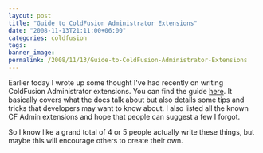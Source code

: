 ```yaml
---
layout: post
title: "Guide to ColdFusion Administrator Extensions"
date: "2008-11-13T21:11:00+06:00"
categories: coldfusion 
tags: 
banner_image: 
permalink: /2008/11/13/Guide-to-ColdFusion-Administrator-Extensions
---
```


Earlier today I wrote up some thought I've had recently on writing ColdFusion Administrator extensions. You can find the guide <a href="https://static.raymondcamden.com/guide.html">here</a>. It basically covers what the docs talk about but also details some tips and tricks that developers may want to know about. I also listed all the known CF Admin extensions and hope that people can suggest a few I forgot.

So I know like a grand total of 4 or 5 people actually write these things, but maybe this will encourage others to create their own.